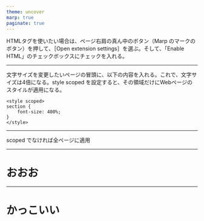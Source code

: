 ```yaml
---
theme: uncover
marp: true
paginate: true
---
```


<style scoped>
section { 
    font-size: 400%; 
}
</style>

HTMLタグを使いたい場合は、ページ右肩の真ん中のボタン（Marp のマークのボタン）を押して、［Open extension settings］を選ぶ。そして、「Enable HTML」のチェックボックスにチェックを入れる。

---

文字サイズを変更したいページの冒頭に、以下の内容を入れる。これで、文字サイズは4倍になる。style scoped を設定すると、その領域だけにWebページのスタイルが適用になる。

```
<style scoped>
section { 
    font-size: 400%; 
}
</style>
```

---

<style>
@import url('https://fonts.googleapis.com/css?family=Noto Sans JP&display=swap');
section {
    font-family: 'Noto Sans JP', serif;
}
</style>


scoped でなければ全ページに適用


---

<style scoped>
section {
    background-color: ivory;
}
</style>

# おおお

---

<style scoped>
section {
    background: linear-gradient(to right, #16a085, #f4d03f); 
    color: white;
}
</style>

# かっこいい